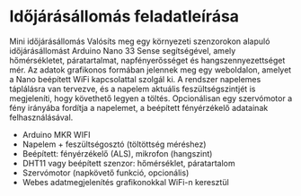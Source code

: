 # Időjárásállomás feladatleírása

Mini időjárásállomás 
Valósíts meg egy környezeti szenzorokon alapuló időjárásállomást Arduino Nano 33 Sense segítségével, amely hőmérsékletet, páratartalmat, napfényerősséget és hangszennyezettséget mér. Az adatok grafikonos formában jelennek meg egy weboldalon, amelyet a Nano beépített WiFi kapcsolattal szolgál ki. A rendszer napelemes táplálásra van tervezve, és a napelem aktuális feszültségszintjét is megjeleníti, hogy követhető legyen a töltés. Opcionálisan egy szervómotor a fény irányába fordítja a napelemet, a beépített fényérzékelő adatainak felhasználásával.

- Arduino MKR WIFI
- Napelem + feszültségosztó (töltöttség méréshez)
- Beépített: fényérzékelő (ALS), mikrofon (hangszint)
- DHT11 vagy beépített szenzor: hőmérséklet, páratartalom
- Szervómotor (napkövető funkció, opcionális)
- Webes adatmegjelenítés grafikonokkal WiFi-n keresztül
